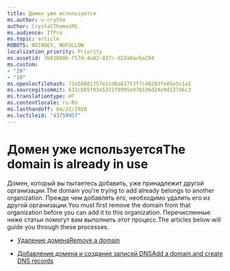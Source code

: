 ```yaml
---
title: Домен уже используется
ms.author: v-crytho
author: CrystalThomasMS
ms.audience: ITPro
ms.topic: article
ROBOTS: NOINDEX, NOFOLLOW
localization_priority: Priority
ms.assetid: 3b01008b-f57d-4a82-837c-d22a0ac6a294
ms.custom:
- "29"
- "10"
ms.openlocfilehash: 71e58081757e1cd8a61753f7c48283fe05e5c1a1
ms.sourcegitcommit: 631cbb5f03e5371f0995e976536d24e9d13746c3
ms.translationtype: HT
ms.contentlocale: ru-RU
ms.lasthandoff: 04/22/2020
ms.locfileid: "43759957"
---
```

# <a name="the-domain-is-already-in-use"></a><span data-ttu-id="34feb-102">Домен уже используется</span><span class="sxs-lookup"><span data-stu-id="34feb-102">The domain is already in use</span></span>

<span data-ttu-id="34feb-103">Домен, который вы пытаетесь добавить, уже принадлежит другой организации.</span><span class="sxs-lookup"><span data-stu-id="34feb-103">The domain you're trying to add already belongs to another organization.</span></span> <span data-ttu-id="34feb-104">Прежде чем добавлять его, необходимо удалить его из другой организации.</span><span class="sxs-lookup"><span data-stu-id="34feb-104">You must first remove the domain from that organization before you can add it to this organization.</span></span> <span data-ttu-id="34feb-105">Перечисленные ниже статьи помогут вам выполнить этот процесс.</span><span class="sxs-lookup"><span data-stu-id="34feb-105">The articles below will guide you through these processes.</span></span>
  
- [<span data-ttu-id="34feb-106">Удаление домена</span><span class="sxs-lookup"><span data-stu-id="34feb-106">Remove a domain</span></span>](https://docs.microsoft.com/office365/admin/get-help-with-domains/remove-a-domain)

- [<span data-ttu-id="34feb-107">Добавление домена и создание записей DNS</span><span class="sxs-lookup"><span data-stu-id="34feb-107">Add a domain and create DNS records</span></span>](https://docs.microsoft.com/office365/admin/get-help-with-domains/create-dns-records-at-any-dns-hosting-provider)
